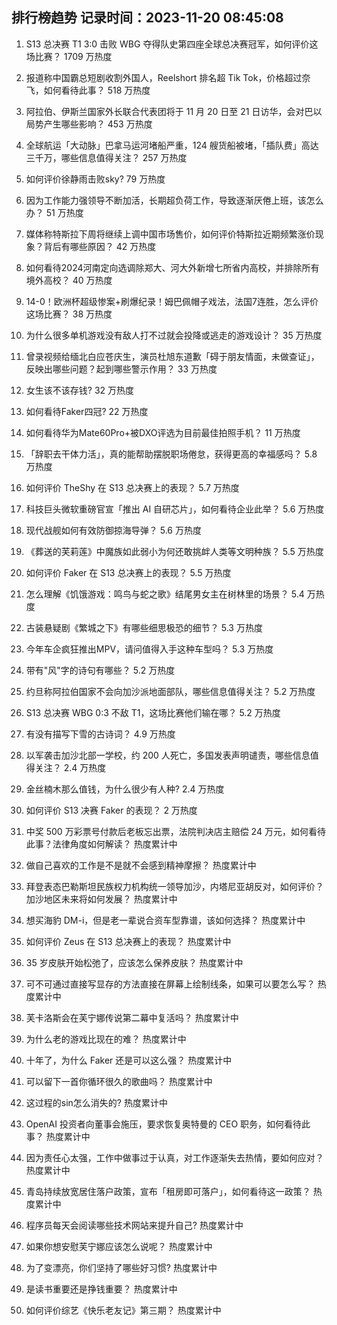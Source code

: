 
## 排行榜趋势 记录时间：2023-11-20 08:45:08
  
  1. S13 总决赛 T1 3:0 击败 WBG 夺得队史第四座全球总决赛冠军，如何评价这场比赛？ 1709 万热度
    
  2. 报道称中国霸总短剧收割外国人，Reelshort 排名超 Tik Tok，价格超过奈飞，如何看待此事？ 518 万热度
    
  3. 阿拉伯、伊斯兰国家外长联合代表团将于 11 月 20 日至 21 日访华，会对巴以局势产生哪些影响？ 453 万热度
    
  4. 全球航运「大动脉」巴拿马运河堵船严重，124 艘货船被堵，「插队费」高达三千万，哪些信息值得关注？ 257 万热度
    
  5. 如何评价徐静雨击败sky? 79 万热度
    
  6. 因为工作能力强领导不断加活，长期超负荷工作，导致逐渐厌倦上班，该怎么办？ 51 万热度
    
  7. 媒体称特斯拉下周将继续上调中国市场售价，如何评价特斯拉近期频繁涨价现象？背后有哪些原因？ 42 万热度
    
  8. 如何看待2024河南定向选调除郑大、河大外新增七所省内高校，并排除所有境外高校？ 40 万热度
    
  9. 14-0！欧洲杯超级惨案+刷爆纪录！姆巴佩帽子戏法，法国7连胜，怎么评价这场比赛？ 38 万热度
    
  10. 为什么很多单机游戏没有敌人打不过就会投降或逃走的游戏设计？ 35 万热度
    
  11. 曾录视频给缅北白应苍庆生，演员杜旭东道歉「碍于朋友情面，未做查证」，反映出哪些问题？起到哪些警示作用？ 33 万热度
    
  12. 女生该不该存钱? 32 万热度
    
  13. 如何看待Faker四冠? 22 万热度
    
  14. 如何看待华为Mate60Pro+被DXO评选为目前最佳拍照手机？ 11 万热度
    
  15. 「辞职去干体力活」，真的能帮助摆脱职场倦怠，获得更高的幸福感吗？ 5.8 万热度
    
  16. 如何评价 TheShy 在 S13 总决赛上的表现？ 5.7 万热度
    
  17. 科技巨头微软重磅官宣「推出 AI 自研芯片」，如何看待企业此举？ 5.6 万热度
    
  18. 现代战舰如何有效防御掠海导弹？ 5.6 万热度
    
  19. 《葬送的芙莉莲》中魔族如此弱小为何还敢挑衅人类等文明种族？ 5.5 万热度
    
  20. 如何评价 Faker 在 S13 总决赛上的表现？ 5.5 万热度
    
  21. 怎么理解《饥饿游戏：鸣鸟与蛇之歌》结尾男女主在树林里的场景？ 5.4 万热度
    
  22. 古装悬疑剧《繁城之下》有哪些细思极恐的细节？ 5.3 万热度
    
  23. 今年车企疯狂推出MPV，请问值得入手这种车型吗？ 5.3 万热度
    
  24. 带有"风"字的诗句有哪些？ 5.2 万热度
    
  25. 约旦称阿拉伯国家不会向加沙派地面部队，哪些信息值得关注？ 5.2 万热度
    
  26. S13 总决赛 WBG 0:3 不敌 T1，这场比赛他们输在哪？ 5.2 万热度
    
  27. 有没有描写下雪的古诗词？ 4.9 万热度
    
  28. 以军袭击加沙北部一学校，约 200 人死亡，多国发表声明谴责，哪些信息值得关注？ 2.4 万热度
    
  29. 金丝楠木那么值钱，为什么很少有人种? 2.4 万热度
    
  30. 如何评价 S13 决赛 Faker 的表现？ 2 万热度
    
  31. 中奖 500 万彩票号付款后老板忘出票，法院判决店主赔偿 24 万元，如何看待此事？法律角度如何解读？ 热度累计中
    
  32. 做自己喜欢的工作是不是就不会感到精神摩擦？ 热度累计中
    
  33. 拜登表态巴勒斯坦民族权力机构统一领导加沙，内塔尼亚胡反对，如何评价？加沙地区未来将如何发展？ 热度累计中
    
  34. 想买海豹 DM-i，但是老一辈说合资车型靠谱，该如何选择？ 热度累计中
    
  35. 如何评价 Zeus 在 S13 总决赛上的表现？ 热度累计中
    
  36. 35 岁皮肤开始松弛了，应该怎么保养皮肤？ 热度累计中
    
  37. 可不可通过直接写显存的方法直接在屏幕上绘制线条，如果可以要怎么写？ 热度累计中
    
  38. 芙卡洛斯会在芙宁娜传说第二幕中复活吗？ 热度累计中
    
  39. 为什么老的游戏比现在的难？ 热度累计中
    
  40. 十年了，为什么 Faker 还是可以这么强？ 热度累计中
    
  41. 可以留下一首你循环很久的歌曲吗？ 热度累计中
    
  42. 这过程的sin怎么消失的? 热度累计中
    
  43. OpenAI 投资者向董事会施压，要求恢复奥特曼的 CEO 职务，如何看待此事？ 热度累计中
    
  44. 因为责任心太强，工作中做事过于认真，对工作逐渐失去热情，要如何应对？ 热度累计中
    
  45. 青岛持续放宽居住落户政策，宣布「租房即可落户」，如何看待这一政策？ 热度累计中
    
  46. 程序员每天会阅读哪些技术网站来提升自己? 热度累计中
    
  47. 如果你想安慰芙宁娜应该怎么说呢？ 热度累计中
    
  48. 为了变漂亮，你们坚持了哪些好习惯? 热度累计中
    
  49. 是读书重要还是挣钱重要？ 热度累计中
    
  50. 如何评价综艺《快乐老友记》第三期？ 热度累计中
    